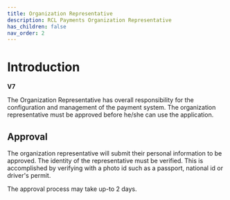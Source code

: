 ```yaml
---
title: Organization Representative
description: RCL Payments Organization Representative
has_children: false
nav_order: 2
---
```


# Introduction
**V7**

The Organization Representative has overall responsibility for the configuration and management of the payment system. The organization representative must be approved before he/she can use the application. 

## Approval

The organization representative will submit their personal information to be approved. The identity of the representative must be verified. This is accomplished by verifying with a photo id such as a passport, national id or driver's permit.

The approval process may take up-to 2 days.
